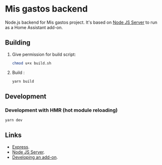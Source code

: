 # Mis gastos backend

Node.js backend for Mis gastos project. It's based on [Node JS Server](https://github.com/brunopk/nodejs-server) to run as a Home Assistant add-on.

## Building

1. Give permission for build script:

    ```bash
    chmod u+x build.sh
    ```

2. Build :

   ```bash
   yarn build
   ```

## Development

### Development with HMR (hot module reloading)

```bash
yarn dev
```

## Links

- [Express](https://expressjs.com).
- [Node JS Server](https://github.com/brunopk/nodejs-server).
- [Developing an add-on](https://developers.home-assistant.io/docs/add-ons).
